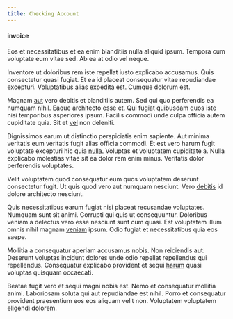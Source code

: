```yaml
---
title: Checking Account
---
```


#### invoice

Eos et necessitatibus et ea enim blanditiis nulla aliquid ipsum. Tempora cum voluptate eum vitae sed. Ab ea at odio vel neque.

Inventore ut doloribus rem iste repellat iusto explicabo accusamus. Quis consectetur quasi fugiat. Et ea id placeat consequatur vitae repudiandae excepturi. Voluptatibus alias expedita est. Cumque dolorum est.

Magnam [aut](/facere/temporibus/possimus/navigating_harness.md) vero debitis et blanditiis autem. Sed qui quo perferendis ea numquam nihil. Eaque architecto esse et. Qui fugiat quibusdam quos iste nisi temporibus asperiores ipsum. Facilis commodi unde culpa officia autem cupiditate quia. Sit et [vel](/eos/velit/vision_oriented.md) non deleniti.

Dignissimos earum ut distinctio perspiciatis enim sapiente. Aut minima veritatis eum veritatis fugit alias officia commodi. Et est vero harum fugit voluptate excepturi hic quia [nulla.](/facere/temporibus/consequatur/qui/path_crossroad_refined_soft_table.md) Voluptas et voluptatem cupiditate a. Nulla explicabo molestias vitae sit ea dolor rem enim minus. Veritatis dolor perferendis voluptates.

Velit voluptatem quod consequatur eum quos voluptatem deserunt consectetur fugit. Ut quis quod vero aut numquam nesciunt. Vero [debitis](/dolore/odio/dignissimos/quo/prairie.md) id dolore architecto nesciunt.

Quis necessitatibus earum fugiat nisi placeat recusandae voluptates. Numquam sunt sit animi. Corrupti qui quis ut consequuntur. Doloribus veniam a delectus vero esse nesciunt sunt cum quasi. Est voluptatem illum omnis nihil magnam [veniam](/dolore/sleek.md) ipsum. Odio fugiat et necessitatibus quia eos saepe.

Mollitia a consequatur aperiam accusamus nobis. Non reiciendis aut. Deserunt voluptas incidunt dolores unde odio repellat repellendus qui repellendus. Consequatur explicabo provident et sequi [harum](/facere/temporibus/adipisci/b2b_buckinghamshire.md) quasi voluptas quisquam occaecati.

Beatae fugit vero et sequi magni nobis est. Nemo et consequatur mollitia animi. Laboriosam soluta qui aut repudiandae est nihil. Porro et consequatur provident praesentium eos eos aliquam velit non. Voluptatem voluptatem eligendi dolorem.

